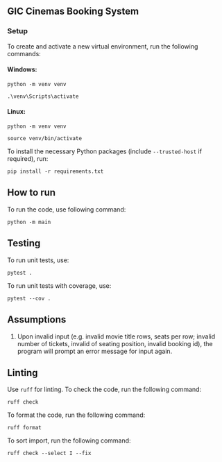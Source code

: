 ## GIC Cinemas Booking System
### Setup
To create and activate a new virtual environment, run the following commands:
#### Windows:
```commandline
python -m venv venv

.\venv\Scripts\activate
```
#### Linux:
```commandline
python -m venv venv

source venv/bin/activate
```
To install the necessary Python packages (include `--trusted-host` if required), run:
```commandline
pip install -r requirements.txt
```
## How to run
To run the code, use following command:
```commandline
python -m main
```
## Testing
To run unit tests, use:
```commandline
pytest .
```
To run unit tests with coverage, use:
```commandline
pytest --cov .
```
## Assumptions
1. Upon invalid input (e.g. invalid movie title rows, seats per row; invalid number of tickets, invalid of seating position, invalid booking id), the program will prompt an error message for input again.
## Linting
Use `ruff` for linting. To check the code, run the following command:
```commandline
ruff check
```
To format the code, run the following command: 
```commandline
ruff format
```
To sort import, run the following command:
```commandline
ruff check --select I --fix
```

